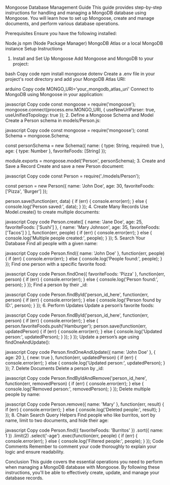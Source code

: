 Mongoose Database Management Guide
This guide provides step-by-step instructions for handling and managing a MongoDB database using Mongoose. You will learn how to set up Mongoose, create and manage documents, and perform various database operations.

Prerequisites
Ensure you have the following installed:

Node.js
npm (Node Package Manager)
MongoDB Atlas or a local MongoDB instance
Setup Instructions
1. Install and Set Up Mongoose
Add Mongoose and MongoDB to your project:

bash
Copy code
npm install mongoose dotenv
Create a .env file in your project's root directory and add your MongoDB Atlas URI:

arduino
Copy code
MONGO_URI='your_mongodb_atlas_uri'
Connect to MongoDB using Mongoose in your application:

javascript
Copy code
const mongoose = require('mongoose');
mongoose.connect(process.env.MONGO_URI, { useNewUrlParser: true, useUnifiedTopology: true });
2. Define a Mongoose Schema and Model
Create a Person schema in models/Person.js:

javascript
Copy code
const mongoose = require('mongoose');
const Schema = mongoose.Schema;

const personSchema = new Schema({
  name: { type: String, required: true },
  age: { type: Number },
  favoriteFoods: [String]
});

module.exports = mongoose.model('Person', personSchema);
3. Create and Save a Record
Create and save a new Person document:

javascript
Copy code
const Person = require('./models/Person');

const person = new Person({
  name: 'John Doe',
  age: 30,
  favoriteFoods: ['Pizza', 'Burger']
});

person.save(function(err, data) {
  if (err) {
    console.error(err);
  } else {
    console.log('Person saved:', data);
  }
});
4. Create Many Records
Use Model.create() to create multiple documents:

javascript
Copy code
Person.create([
  { name: 'Jane Doe', age: 25, favoriteFoods: ['Sushi'] },
  { name: 'Mary Johnson', age: 35, favoriteFoods: ['Tacos'] }
], function(err, people) {
  if (err) {
    console.error(err);
  } else {
    console.log('Multiple people created:', people);
  }
});
5. Search Your Database
Find all people with a given name:

javascript
Copy code
Person.find({ name: 'John Doe' }, function(err, people) {
  if (err) {
    console.error(err);
  } else {
    console.log('People found:', people);
  }
});
Find one person with a specific favorite food:

javascript
Copy code
Person.findOne({ favoriteFoods: 'Pizza' }, function(err, person) {
  if (err) {
    console.error(err);
  } else {
    console.log('Person found:', person);
  }
});
Find a person by their _id:

javascript
Copy code
Person.findById('person_id_here', function(err, person) {
  if (err) {
    console.error(err);
  } else {
    console.log('Person found by ID:', person);
  }
});
6. Perform Updates
Update a person’s favorite foods:

javascript
Copy code
Person.findById('person_id_here', function(err, person) {
  if (err) {
    console.error(err);
  } else {
    person.favoriteFoods.push('Hamburger');
    person.save(function(err, updatedPerson) {
      if (err) {
        console.error(err);
      } else {
        console.log('Updated person:', updatedPerson);
      }
    });
  }
});
Update a person’s age using findOneAndUpdate():

javascript
Copy code
Person.findOneAndUpdate({ name: 'John Doe' }, { age: 20 }, { new: true }, function(err, updatedPerson) {
  if (err) {
    console.error(err);
  } else {
    console.log('Updated person:', updatedPerson);
  }
});
7. Delete Documents
Delete a person by _id:

javascript
Copy code
Person.findByIdAndRemove('person_id_here', function(err, removedPerson) {
  if (err) {
    console.error(err);
  } else {
    console.log('Removed person:', removedPerson);
  }
});
Delete multiple people by name:

javascript
Copy code
Person.remove({ name: 'Mary' }, function(err, result) {
  if (err) {
    console.error(err);
  } else {
    console.log('Deleted people:', result);
  }
});
8. Chain Search Query Helpers
Find people who like burritos, sort by name, limit to two documents, and hide their age:

javascript
Copy code
Person.find({ favoriteFoods: 'Burritos' })
  .sort({ name: 1 })
  .limit(2)
  .select('-age')
  .exec(function(err, people) {
    if (err) {
      console.error(err);
    } else {
      console.log('Filtered people:', people);
    }
  });
Code Comments
Remember to comment your code thoroughly to explain your logic and ensure readability.

Conclusion
This guide covers the essential operations you need to perform when managing a MongoDB database with Mongoose. By following these instructions, you'll be able to effectively create, update, and manage your database records.

